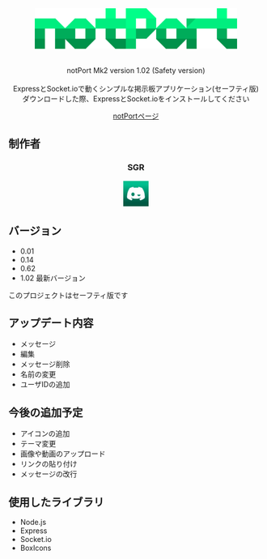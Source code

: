 <div align="center">
  <img src="https://raw.githubusercontent.com/sgr-studio/notport/refs/heads/main/notPort/notPort_SYSTEM/public/notPort.png" style="width: 400px">
  <p><br>notPort Mk2 version 1.02 (Safety version)<br><br>ExpressとSocket.ioで動くシンプルな掲示板アプリケーション(セーフティ版)<br>ダウンロードした際、ExpressとSocket.ioをインストールしてください</p>
  <a href="https://sgr-studio.github.io/apps/notport">notPortページ</a>
</div>

  ## 制作者
<div align="center">
  <h3 style="width: 50px; text-align: center;">SGR</h3>
  <img src="https://raw.githubusercontent.com/sgr-studio/database/refs/heads/main/data/icon/SGR.png" style="width: 50px">
</div>

## バージョン
- 0.01 
- 0.14  
- 0.62 
- 1.02 最新バージョン

このプロジェクトはセーフティ版です

## アップデート内容
- メッセージ
- 編集
- メッセージ削除
- 名前の変更
- ユーザIDの追加

## 今後の追加予定
- アイコンの追加
- テーマ変更
- 画像や動画のアップロード
- リンクの貼り付け
- メッセージの改行

## 使用したライブラリ
- Node.js
- Express
- Socket.io
- BoxIcons
